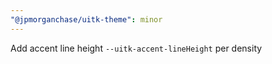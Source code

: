 ```yaml
---
"@jpmorganchase/uitk-theme": minor
---
```


Add accent line height `--uitk-accent-lineHeight` per density
